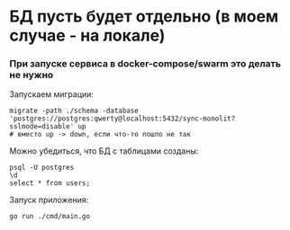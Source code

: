 # БД пусть будет отдельно (в моем случае - на локале)
### При запуске сервиса в docker-compose/swarm это делать не нужно

Запускаем миграции:
```
migrate -path ./schema -database 'postgres://postgres:qwerty@localhost:5432/sync-monolit?sslmode=disable' up
# вместо up -> down, если что-то пошло не так
```
Можно убедиться, что БД с таблицами созданы:
```
psql -U postgres
\d
select * from users;
```

Запуск приложения:
```
go run ./cmd/main.go
```

